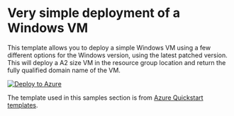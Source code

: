 # Very simple deployment of a Windows VM

This template allows you to deploy a simple Windows VM using a few different options for the Windows version, using the latest patched version. This will deploy a A2 size VM in the resource group location and return the fully qualified domain name of the VM.

[![Deploy to Azure](https://aka.ms/deploytoazurebutton)](https://portal.azure.com/#create/Microsoft.Template/uri/https%3A%2F%2Fraw.githubusercontent.com%2Fdupuyjs%2FAzPester%2Fmain%2FSamples%2Fmicrosoft.compute%2Fvm-simple-windows%2Farm%2Fazuredeploy.json)

The template used in this samples section is from [Azure Quickstart templates](https://github.com/Azure/azure-quickstart-templates/tree/master/quickstarts/microsoft.compute/vm-simple-windows).
